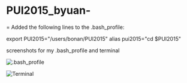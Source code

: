 # PUI2015_byuan-
=
Added the following lines to the .bash_profile:

export PUI2015="/users/bonan/PUI2015"
alias pui2015="cd $PUI2015"

screenshots for my .bash_profile and terminal

![.bash_profile](https://github.com/bonanyuan/PUI2015_byuan-/blob/master/Screen%20Shot%202015-09-14%20at%2011.56.19%20AM.png ".bash_profile")

![Terminal](https://github.com/bonanyuan/PUI2015_byuan-/blob/master/Screen%20Shot%202015-09-14%20at%2011.57.25%20AM.png "Terminal")